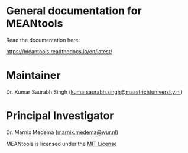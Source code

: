 General documentation for MEANtools
===================================

Read the documentation here:

https://meantools.readthedocs.io/en/latest/

Maintainer
==========
Dr. Kumar Saurabh Singh (kumarsaurabh.singh@maastrichtuniversity.nl)


Principal Investigator
======================
Dr. Marnix Medema (marnix.medema@wur.nl)




MEANtools is licensed under the [MIT License](LICENSE.md)